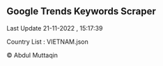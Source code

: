 

## Google Trends Keywords Scraper 
 
Last Update 21-11-2022 , 15:17:39

Country List :
VIETNAM.json



© Abdul Muttaqin 

